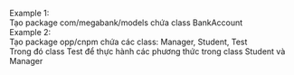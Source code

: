 Example 1:  
Tạo package com/megabank/models chứa class BankAccount  
Example 2:  
Tạo package opp/cnpm chứa các class: Manager, Student, Test  
Trong đó class Test để thực hành các phương thức trong class Student và Manager
